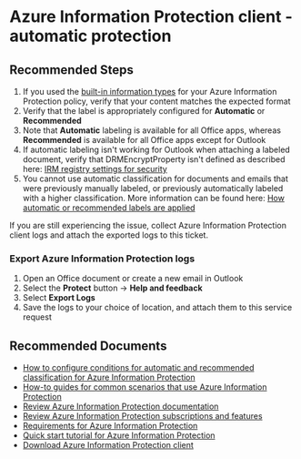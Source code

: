 <properties
	pageTitle="Azure Information Client - Automatic protection"
	description="Azure Information Client - Automatic protection"
	service="microsoft.aip"
	resource="aip"
	authors="nihendle"
	ms.author="nihendle, orbarak"
	displayOrder=""
	selfHelpType="generic"
	supportTopicIds="32584330"
	resourceTags=""
	productPesIds="14997"
	cloudEnvironments="public, Fairfax"
	articleId="e814fd5d-9e33-43dc-871b-7cb3c3c952a8"
/>

# Azure Information Protection client - automatic protection

## **Recommended Steps**

1. If you used the [built-in information types](https://support.office.com/article/What-the-sensitive-information-types-look-for-fd505979-76be-4d9f-b459-abef3fc9e86b) for your Azure Information Protection policy, verify that your content matches the expected format
2. Verify that the label is appropriately configured for **Automatic** or **Recommended**
3. Note that **Automatic** labeling is available for all Office apps, whereas **Recommended** is available for all Office apps except for Outlook
4. If automatic labeling isn't working for Outlook when attaching a labeled document, verify that DRMEncryptProperty isn't defined as described here: [IRM registry settings for security](https://docs.microsoft.com/deployoffice/security/protect-sensitive-messages-and-documents-by-using-irm-in-office#office-2016-irm-registry-key-options)
5. You cannot use automatic classification for documents and emails that were previously manually labeled, or previously automatically labeled with a higher classification. More information can be found here: [How automatic or recommended labels are applied](https://docs.microsoft.com/azure/information-protection/configure-policy-classification#how-automatic-or-recommended-labels-are-applied)

If you are still experiencing the issue, collect Azure Information Protection client logs and attach the exported logs to this ticket.

### Export Azure Information Protection logs

1. Open an Office document or create a new email in Outlook
2. Select the **Protect** button -> **Help and feedback**
3. Select **Export Logs**
4. Save the logs to your choice of location, and attach them to this service request

## **Recommended Documents**

* [How to configure conditions for automatic and recommended classification for Azure Information Protection](https://docs.microsoft.com/azure/information-protection/configure-policy-classification)<br>
* [How-to guides for common scenarios that use Azure Information Protection](https://docs.microsoft.com/azure/information-protection/how-to-guides)<br>
* [Review Azure Information Protection documentation](https://docs.microsoft.com/azure/information-protection/what-is-information-protection)<br>
* [Review Azure Information Protection subscriptions and features](https://azure.microsoft.com/pricing/details/information-protection)<br>
* [Requirements for Azure Information Protection](https://docs.microsoft.com/azure/information-protection/get-started/requirements)<br>
* [Quick start tutorial for Azure Information Protection](https://docs.microsoft.com/azure/information-protection/get-started/infoprotect-quick-start-tutorial)<br>
* [Download Azure Information Protection client](https://www.microsoft.com/download/details.aspx?id=53018)<br>
